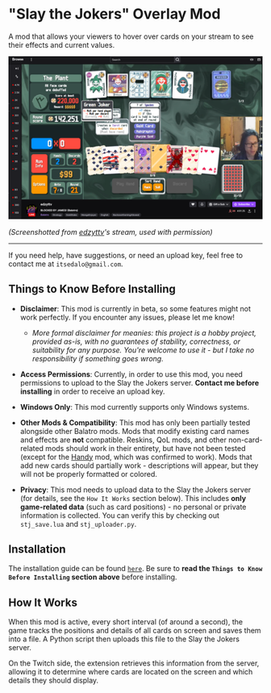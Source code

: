 # "Slay the Jokers" Overlay Mod

A mod that allows your viewers to hover over cards on your stream to see their effects and current values.

<img alt="Slay the Jokers Preview Image 1" src="docs/preview1.png" />

*(Screenshotted from [edzyttv](https://www.twitch.tv/edzyttv)'s stream, used with permission)*

---

If you need help, have suggestions, or need an upload key, feel free to contact me at `itsedalo@gmail.com`.

## Things to Know Before Installing

- **Disclaimer**: This mod is currently in beta, so some features might not work perfectly. If you encounter any issues, please let me know!
    - *More formal disclaimer for meanies: this project is a hobby project, provided as-is, with no guarantees of stability, correctness, or suitability for any purpose. You're welcome to use it - but I take no responsibility if something goes wrong.*

- **Access Permissions**: Currently, in order to use this mod, you need permissions to upload to the Slay the Jokers server. **Contact me before installing** in order to receive an upload key.

- **Windows Only**: This mod currently supports only Windows systems.

- **Other Mods & Compatibility**: This mod has only been partially tested alongside other Balatro mods. Mods that modify existing card names and effects are **not** compatible. Reskins, QoL mods, and other non-card-related mods should work in their entirety, but have not been tested (except for the [Handy](https://github.com/SleepyG11/HandyBalatro) mod, which was confirmed to work). Mods that add new cards should partially work - descriptions will appear, but they will not be properly formatted or colored.

- **Privacy**: This mod needs to upload data to the Slay the Jokers server (for details, see the `How It Works` section below). This includes **only game-related data** (such as card positions) - no personal or private information is collected. You can verify this by checking out `stj_save.lua` and `stj_uploader.py`.

## Installation

The installation guide can be found [`here`](INSTALL.md). Be sure to **read the `Things to Know Before Installing` section above** before installing.

## How It Works

When this mod is active, every short interval (of around a second), the game tracks the positions and details of all cards on screen and saves them into a file. A Python script then uploads this file to the Slay the Jokers server.

On the Twitch side, the extension retrieves this information from the server, allowing it to determine where cards are located on the screen and which details they should display.
